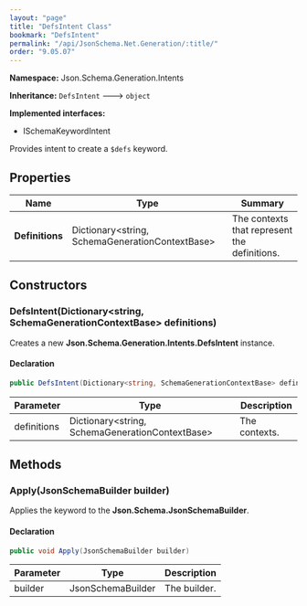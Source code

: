 ```yaml
---
layout: "page"
title: "DefsIntent Class"
bookmark: "DefsIntent"
permalink: "/api/JsonSchema.Net.Generation/:title/"
order: "9.05.07"
---
```

**Namespace:** Json.Schema.Generation.Intents

**Inheritance:**
`DefsIntent`
 🡒 
`object`

**Implemented interfaces:**

- ISchemaKeywordIntent

Provides intent to create a `$defs` keyword.

## Properties

| Name | Type | Summary |
|---|---|---|
| **Definitions** | Dictionary\<string, SchemaGenerationContextBase\> | The contexts that represent the definitions. |

## Constructors

### DefsIntent(Dictionary\<string, SchemaGenerationContextBase\> definitions)

Creates a new **Json.Schema.Generation.Intents.DefsIntent** instance.

#### Declaration

```c#
public DefsIntent(Dictionary<string, SchemaGenerationContextBase> definitions)
```

| Parameter | Type | Description |
|---|---|---|
| definitions | Dictionary\<string, SchemaGenerationContextBase\> | The contexts. |


## Methods

### Apply(JsonSchemaBuilder builder)

Applies the keyword to the **Json.Schema.JsonSchemaBuilder**.

#### Declaration

```c#
public void Apply(JsonSchemaBuilder builder)
```

| Parameter | Type | Description |
|---|---|---|
| builder | JsonSchemaBuilder | The builder. |


